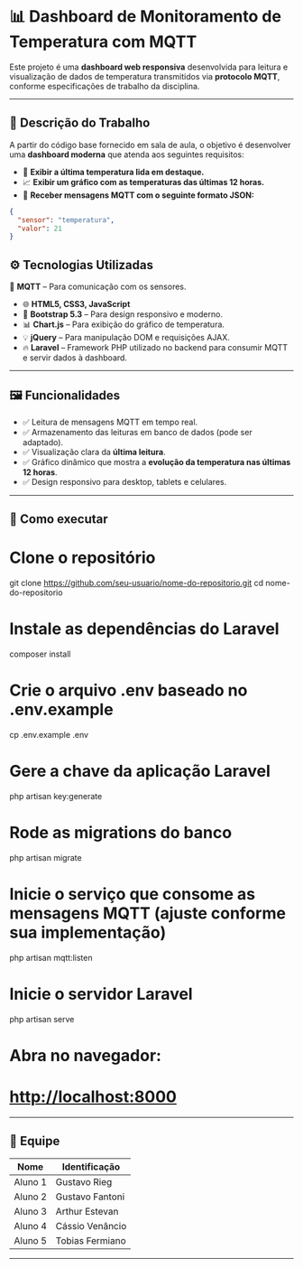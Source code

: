 # 📊 Dashboard de Monitoramento de Temperatura com MQTT

Este projeto é uma **dashboard web responsiva** desenvolvida para leitura e visualização de dados de temperatura transmitidos via **protocolo MQTT**, conforme especificações de trabalho da disciplina.

---

## 🧾 Descrição do Trabalho

A partir do código base fornecido em sala de aula, o objetivo é desenvolver uma **dashboard moderna** que atenda aos seguintes requisitos:

- 📌 **Exibir a última temperatura lida em destaque.**
- 📈 **Exibir um gráfico com as temperaturas das últimas 12 horas.**
- 💬 **Receber mensagens MQTT com o seguinte formato JSON:**

```json
{
  "sensor": "temperatura",
  "valor": 21
}
```

## ⚙️ Tecnologias Utilizadas

 🧠 **MQTT** – Para comunicação com os sensores.
- 🌐 **HTML5, CSS3, JavaScript**
- 🎨 **Bootstrap 5.3** – Para design responsivo e moderno.
- 📊 **Chart.js** – Para exibição do gráfico de temperatura.
- 💡 **jQuery** – Para manipulação DOM e requisições AJAX.
- 🔥 **Laravel** – Framework PHP utilizado no backend para consumir MQTT e servir dados à dashboard.

---

## 🖼️ Funcionalidades

- ✅ Leitura de mensagens MQTT em tempo real.
- ✅ Armazenamento das leituras em banco de dados (pode ser adaptado).
- ✅ Visualização clara da **última leitura**.
- ✅ Gráfico dinâmico que mostra a **evolução da temperatura nas últimas 12 horas**.
- ✅ Design responsivo para desktop, tablets e celulares.

---

## 🚀 Como executar

# Clone o repositório
git clone https://github.com/seu-usuario/nome-do-repositorio.git
cd nome-do-repositorio

# Instale as dependências do Laravel
composer install

# Crie o arquivo .env baseado no .env.example
cp .env.example .env

# Gere a chave da aplicação Laravel
php artisan key:generate

# Rode as migrations do banco
php artisan migrate

# Inicie o serviço que consome as mensagens MQTT (ajuste conforme sua implementação)
php artisan mqtt:listen

# Inicie o servidor Laravel
php artisan serve

# Abra no navegador:
# [http://localhost:8000](http://127.0.0.1:8000/)

---

## 👥 Equipe

| Nome      |   Identificação     |
|-----------|---------------------|
| Aluno 1   | Gustavo Rieg        |
| Aluno 2   | Gustavo Fantoni     |
| Aluno 3   | Arthur Estevan      |
| Aluno 4   | Cássio Venâncio     |
| Aluno 5   | Tobias Fermiano     |

---
